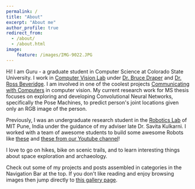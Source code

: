 ```yaml
---
permalink: /
title: "About"
excerpt: "About me"
author_profile: true
redirect_from: 
  - /about/
  - /about.html
image:
    feature: /images/IMG-9022.JPG
---
```



Hi! I am Guru - a graduate student in Computer Science at Colorado State University. I work in [Computer Vision Lab](https://www.cs.colostate.edu/~vision/) under [Dr. Bruce Draper](https://www.cs.colostate.edu/~draper/index.php) and [Dr. Ross Beveridge](https://www.cs.colostate.edu/~ross/index.php).
I am involved in one of the coolest projects [Communicating with Computers](https://www.cs.colostate.edu/~draper/CwC.php) in computer vision.
My current research work for MS thesis focuses on exploring and developing Convolutional Neural Networks, specifically the Pose Machines, to predict person's joint locations given only an RGB image of the person.

Previously, I was an undergraduate research student in the [Robotics Lab](http://robocon.in/) of MIT Pune, India under
the guidance of my adviser late Dr. Savita Kulkarni. I worked with a team of awesome students to build some awesome
Robots like [these](http://robocon.in/photos/2013-2/) and [these from our Youtube channel](https://www.youtube.com/user/MITRobocon)!

I love to go on hikes, bike on scenic trails, and to learn interesting things about space exploration and archaeology.

Check out some of my projects and posts assembled in categories in the Navigation Bar at the top. If you don't like reading and enjoy browsing images then jump directly to [this gallery page](https://gurumulay.github.io/gallery/).

